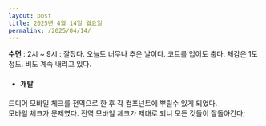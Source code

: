```yaml
---
layout: post
title: 2025년 4월 14일 월요일
permalink: /2025/04/14/
---
```

**수면** : 2시 ~ 9시 : 잘잤다. 오늘도 너무나 추운 날이다. 코트를 입어도 춥다. 체감은 1도 정도. 비도 계속 내리고 있다.
* #### 개발
드디어 모바일 체크를 전역으로 한 후 각 컴포넌트에 뿌릴수 있게 되었다.<br/>
모바일 체크가 문제였다. 전역 모바일 체크가 제대로 되니 모든 것들이 잘돌아간다;